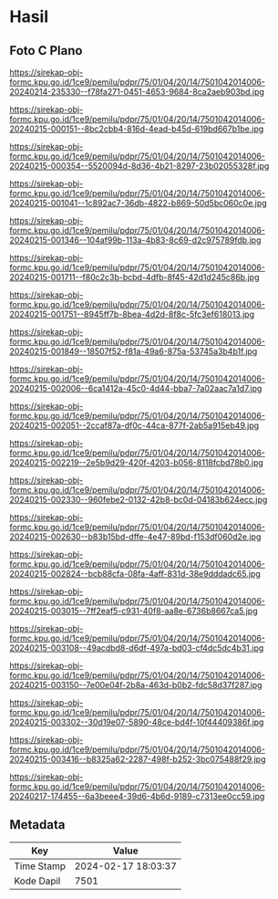 # Hasil

## Foto C Plano

https://sirekap-obj-formc.kpu.go.id/1ce9/pemilu/pdpr/75/01/04/20/14/7501042014006-20240214-235330--f78fa271-0451-4653-9684-8ca2aeb903bd.jpg

https://sirekap-obj-formc.kpu.go.id/1ce9/pemilu/pdpr/75/01/04/20/14/7501042014006-20240215-000151--8bc2cbb4-816d-4ead-b45d-619bd667b1be.jpg

https://sirekap-obj-formc.kpu.go.id/1ce9/pemilu/pdpr/75/01/04/20/14/7501042014006-20240215-000354--5520094d-8d36-4b21-8297-23b02055328f.jpg

https://sirekap-obj-formc.kpu.go.id/1ce9/pemilu/pdpr/75/01/04/20/14/7501042014006-20240215-001041--1c892ac7-36db-4822-b869-50d5bc060c0e.jpg

https://sirekap-obj-formc.kpu.go.id/1ce9/pemilu/pdpr/75/01/04/20/14/7501042014006-20240215-001346--104af99b-113a-4b83-8c69-d2c975789fdb.jpg

https://sirekap-obj-formc.kpu.go.id/1ce9/pemilu/pdpr/75/01/04/20/14/7501042014006-20240215-001711--f80c2c3b-bcbd-4dfb-8f45-42d1d245c86b.jpg

https://sirekap-obj-formc.kpu.go.id/1ce9/pemilu/pdpr/75/01/04/20/14/7501042014006-20240215-001751--8945ff7b-8bea-4d2d-8f8c-5fc3ef618013.jpg

https://sirekap-obj-formc.kpu.go.id/1ce9/pemilu/pdpr/75/01/04/20/14/7501042014006-20240215-001849--18507f52-f81a-49a6-875a-53745a3b4b1f.jpg

https://sirekap-obj-formc.kpu.go.id/1ce9/pemilu/pdpr/75/01/04/20/14/7501042014006-20240215-002006--6ca1412a-45c0-4d44-bba7-7a02aac7a1d7.jpg

https://sirekap-obj-formc.kpu.go.id/1ce9/pemilu/pdpr/75/01/04/20/14/7501042014006-20240215-002051--2ccaf87a-df0c-44ca-877f-2ab5a915eb49.jpg

https://sirekap-obj-formc.kpu.go.id/1ce9/pemilu/pdpr/75/01/04/20/14/7501042014006-20240215-002219--2e5b9d29-420f-4203-b056-8118fcbd78b0.jpg

https://sirekap-obj-formc.kpu.go.id/1ce9/pemilu/pdpr/75/01/04/20/14/7501042014006-20240215-002330--960febe2-0132-42b8-bc0d-04183b624ecc.jpg

https://sirekap-obj-formc.kpu.go.id/1ce9/pemilu/pdpr/75/01/04/20/14/7501042014006-20240215-002630--b83b15bd-dffe-4e47-89bd-f153df060d2e.jpg

https://sirekap-obj-formc.kpu.go.id/1ce9/pemilu/pdpr/75/01/04/20/14/7501042014006-20240215-002824--bcb88cfa-08fa-4aff-831d-38e9dddadc65.jpg

https://sirekap-obj-formc.kpu.go.id/1ce9/pemilu/pdpr/75/01/04/20/14/7501042014006-20240215-003015--7ff2eaf5-c931-40f8-aa8e-6736b8667ca5.jpg

https://sirekap-obj-formc.kpu.go.id/1ce9/pemilu/pdpr/75/01/04/20/14/7501042014006-20240215-003108--49acdbd8-d6df-497a-bd03-cf4dc5dc4b31.jpg

https://sirekap-obj-formc.kpu.go.id/1ce9/pemilu/pdpr/75/01/04/20/14/7501042014006-20240215-003150--7e00e04f-2b8a-463d-b0b2-fdc58d37f287.jpg

https://sirekap-obj-formc.kpu.go.id/1ce9/pemilu/pdpr/75/01/04/20/14/7501042014006-20240215-003302--30d19e07-5890-48ce-bd4f-10f44409386f.jpg

https://sirekap-obj-formc.kpu.go.id/1ce9/pemilu/pdpr/75/01/04/20/14/7501042014006-20240215-003416--b8325a62-2287-498f-b252-3bc075488f29.jpg

https://sirekap-obj-formc.kpu.go.id/1ce9/pemilu/pdpr/75/01/04/20/14/7501042014006-20240217-174455--6a3beee4-39d6-4b6d-9189-c7313ee0cc59.jpg


## Metadata

| Key        | Value               |
| ---------- | ------------------- |
| Time Stamp | 2024-02-17 18:03:37 |
| Kode Dapil | 7501                |



